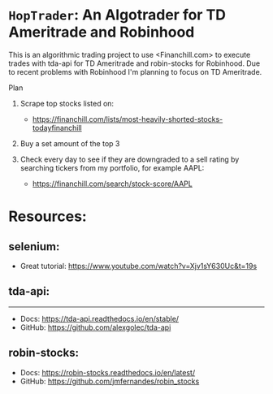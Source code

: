 # `HopTrader`: An Algotrader for TD Ameritrade and Robinhood

This is an algorithmic trading project to use <Financhill.com> to execute trades with tda-api for TD Ameritrade and robin-stocks for Robinhood. Due to recent problems with Robinhood I'm planning to focus on TD Ameritrade.

Plan
1. Scrape top stocks listed on:

    - https://financhill.com/lists/most-heavily-shorted-stocks-todayfinanchill
    
2. Buy a set amount of the top 3

2. Check every day to see if they are downgraded to a sell rating by searching tickers from my portfolio, for example AAPL:
    - https://financhill.com/search/stock-score/AAPL

# Resources:

## selenium:

- Great tutorial: <https://www.youtube.com/watch?v=Xjv1sY630Uc&t=19s>

## tda-api:

---

- Docs: <https://tda-api.readthedocs.io/en/stable/>
- GitHub: <https://github.com/alexgolec/tda-api>

## robin-stocks:

- Docs: <https://robin-stocks.readthedocs.io/en/latest/>
- GitHub: <https://github.com/jmfernandes/robin_stocks>
